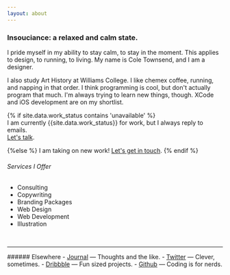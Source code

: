 ```yaml
---
layout: about
---
```


### Insouciance: a relaxed and calm state.
I pride myself in my ability to stay calm, to stay in the moment. This applies to design, to running, to living. My name is Cole Townsend, and I am a designer.

I  also study Art History at Williams College. I like chemex coffee, running, and napping  in that order. I think programming is cool, but don't actually program that much. I'm always trying to learn new things, though. XCode and iOS development are on my shortlist.

{% if site.data.work_status contains 'unavailable' %}  
I am currently {{site.data.work_status}} for work, but I always reply to emails. <br> <a class="link--accent" href="&#109;&#97;&#105;&#108;&#116;&#111;&#58;%63%6F%6C%65%40%74%77%6E%73%6E%64%2E%63%6F">Let's talk</a>.

{%else %} 
I am taking on new work! <a class="link--accent" href="&#109;&#97;&#105;&#108;&#116;&#111;&#58;%63%6F%6C%65%40%74%77%6E%73%6E%64%2E%63%6F">Let's get in touch</a>.
{% endif %}

###### Services I Offer
- Consulting
- Copywriting
- Branding Packages
- Web Design
- Web Development
- Illustration


<br>
<hr>
###### Elsewhere
- <a class="link--under" href="{{ site.url }}/journal">Journal</a> &mdash; Thoughts and the like.
- <a class="link--under" href="http://twitter.com/{{ site.author.twitter }}">Twitter</a> &mdash; Clever, sometimes.
- <a class="link--under" href="http://dribbble.com/coletownsend">Dribbble</a> &mdash; Fun sized projects.
-  <a class="link--under" href="http://github.com/coletownsend">Github</a> &mdash; Coding is for nerds.
